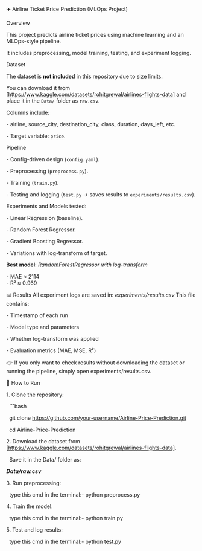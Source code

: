 ✈️ Airline Ticket Price Prediction (MLOps Project)

Overview

This project predicts airline ticket prices using machine learning and an MLOps-style pipeline.  

It includes preprocessing, model training, testing, and experiment logging.


Dataset

The dataset is **not included** in this repository due to size limits.  

You can download it from \[https://www.kaggle.com/datasets/rohitgrewal/airlines-flights-data] and place it in the `Data/` folder as `raw.csv`.



Columns include:

\- airline, source\_city, destination\_city, class, duration, days\_left, etc.

\- Target variable: `price`.



 Pipeline

\- Config-driven design (`config.yaml`).

\- Preprocessing (`preprocess.py`).

\- Training (`train.py`).

\- Testing and logging (`test.py` → saves results to `experiments/results.csv`).


Experiments and Models tested:

\- Linear Regression (baseline).

\- Random Forest Regressor.

\- Gradient Boosting Regressor.

\- Variations with log-transform of target.



**Best model**: _RandomForestRegressor with log-transform_

\- MAE ≈ 2114  
\- R² ≈ 0.969  


📊 Results
All experiment logs are saved in: _experiments/results.csv_
This file contains:

\- Timestamp of each run

\- Model type and parameters

\- Whether log-transform was applied

\- Evaluation metrics (MAE, MSE, R²)

👉 If you only want to check results without downloading the dataset or running the pipeline, simply open experiments/results.csv.


🚀 How to Run

1\. Clone the repository:

&nbsp;  ```bash

&nbsp;  git clone https://github.com/your-username/Airline-Price-Prediction.git

&nbsp;  cd Airline-Price-Prediction

2\. Download the dataset from \[https://www.kaggle.com/datasets/rohitgrewal/airlines-flights-data].

&nbsp;  Save it in the Data/ folder as:

   ***Data/raw.csv***

3\. Run preprocessing:

&nbsp;  type this cmd in the terminal:- python preprocess.py

4\. Train the model:

&nbsp;  type this cmd in the terminal:- python train.py

5\. Test and log results:

&nbsp;  type this cmd in the terminal:- python test.py
